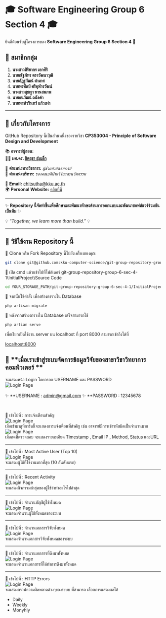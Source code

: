 # 🎓 **Software Engineering Group 6 Section 4** 🎓  

ยินดีต้อนรับสู่โครงการของ **Software Engineering Group 6 Section 4** 🚀  

## 👥 **สมาชิกกลุ่ม**  
1. **นางสาวสิริยากร เอกศิริ**  
2. **นายณัฐภัทร ตรงวัฒนาวุฒิ**  
3. **นายอัฏฐวัฒน์ คำมาศ**  
4. **นายพรศิลป์ ศรีอุฬารวัฒน์**  
5. **นางสาวสุชญา พานสมภพ**  
6. **นายธนวัฒน์ ถนัดค้า**  
7. **นายพงษ์วรินทร์ แก้วสง่า**  

---  

## 📌 **เกี่ยวกับโครงการ**  
GitHub Repository นี้เป็นส่วนหนึ่งของรายวิชา **CP353004 - Principle of Software Design and Development**  

📚 **อาจารย์ผู้สอน:**  
👨‍🏫 **ผศ.ดร. [ชิตสุธา สุ่มเล็ก](https://scholar.google.co.th/citations?user=ghQ1lTAAAAAJ&hl=en)**  

📌 **ตำแหน่งทางวิชาการ:** *ผู้ช่วยศาสตราจารย์*  
📌 **ตำแหน่งบริหาร:** *รองคณบดีฝ่ายวิจัยและนวัตกรรม*  

📧 **Email:** [chitsutha@kku.ac.th](mailto:chitsutha@kku.ac.th)  
🌍 **Personal Website:** [คลิกที่นี่](https://sites.google.com/a/kku.ac.th/chitsuthasoomlek)  

---

✨ **Repository นี้จัดทำขึ้นเพื่อศึกษาและพัฒนาทักษะด้านการออกแบบและพัฒนาซอฟต์แวร์ร่วมกันเป็นทีม** ✨  

💡 *“Together, we learn more than build.”* 💡  

---

## 📌 **วิธีใช้งาน Repository นี้**  
🔹 Clone หรือ Fork Repository นี้ไปยังเครื่องของคุณ  
```sh
git clone git@github.com:kku-computer-science/git-group-repository-group-6-sec-4-1.git
```
🔹 เปิด cmd แล้วแข้าไปที่โฟล์เดอร์ git-group-repository-group-6-sec-4-1\InitialProject\Source Code

```sh
cd YOUR_STORAGE_PATH/git-group-repository-group-6-sec-4-1/InitialProject/Source Code
```

🔹 จากนั้นใช้คำสั่ง เพื่อสร้างตารางใน Database
```sh
php artisan migrate
```

🔹 หลังจากสร้างตารางใน Database เสร็จสามารถใช้
```sh
php artian serve 
```
เพื่อเรียกเปิดใช้งาน server บน localhost ที่ port 8000 สามารถเข้าถึงได้ที่

[localhost:8000](https://localhost:8000/)

## 📌 **เมื่อเราเข้าสู่ระบบจัดการข้อมูลวิจัยของสาขาวิชาวิทยาการคอมพิวเตอร์ **  
จะแสดงหน้า Login โดยกรอก
USERNAME และ PASSWORD <br>
![Login Page](imge/p1.png) <br>
<br>
✨ **USERNAME : admin@gmail.com
✨ **PASSWORD : 12345678

<br>


🔹 เข้าไปที่ :  การแจ้งเตือนสำคัญ <br>
![Login Page](imge/p11.png) <br>
เมื่อเข้ามาดูที่การ์ดนี้จะแสดงการแจ้งเตือนที่สำคัญ เช่น อาจารย์มีการเข้ารหัสผิดเป็นจำนวนมาก <br>
![Login Page](imge/p12.png) <br>
เมื่อกดที่ตรวจสอบ จะแสดงรายละเอียด Timestamp ,	Email	IP , Method,	Status และURL

-  -  -

🔹 เข้าไปที่ :  Most Active User (Top 10) <br>
![Login Page](imge/p5.png) <br>
จะแสดงผู้ใช้ที่ใช้งานมากที่สุด (10 อันดับแรก)<br>
-  -  -

🔹 เข้าไปที่ :  Recent Activity <br>
![Login Page](imge/p6.png) <br>
จะแสดงกิจกรรมล่าสุดของผู้ใช้ว่าทำอะไรไปล่าสุด <br>

-  -  -

🔹 เข้าไปที่ :  จำนวนบัญชีผู้ใช้ทั้งหมด <br>
![Login Page](imge/p7.png) <br>
จะแสดงจำนวนผู้ใช้ทั้งหมดของระบบ <br>
-  -  -

🔹 เข้าไปที่ :  จำนวนเอกสารวิจัยทั้งหมด <br>
![Login Page](imge/p8.png) <br>
จะแสดงจำนวนเอกสารวิจัยทั้งหมดของระบบ <br>
-  -  -

🔹 เข้าไปที่ :  จำนวนเอกสารที่ดึงมาทั้งหมด <br>
![Login Page](imge/p9.png) <br>
จะแสดงจำนวนเอกสารที่ได้ทำการดึงมาทั้งหมด <br>
-  -  -

🔹 เข้าไปที่ :   HTTP Errors <br>
![Login Page](imge/p10.png) <br>
จะแสดงกราฟความผิดพลาดต่างๆของระบบ ที่สามารถ เลือกการแสดงผลได้ 
- Daily
- Weekly
- Monyhly 




